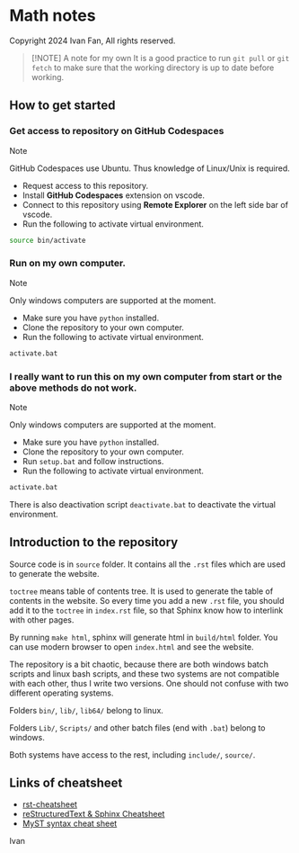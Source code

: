 # Math notes 
Copyright 2024 Ivan Fan, All rights reserved.

> [!NOTE] A note for my own
> It is a good practice to run `git pull` or `git fetch` to make sure that the working directory is up to date before working.

## How to get started

### Get access to repository on GitHub Codespaces
> [!NOTE]
> GitHub Codespaces use Ubuntu. Thus knowledge of Linux/Unix is required.
- Request access to this repository.
- Install **GitHub Codespaces** extension on vscode.
- Connect to this repository using **Remote Explorer** on the left side bar of vscode.
- Run the following to activate virtual environment.
```bash
source bin/activate
```

### Run on my own computer.
> [!NOTE]
> Only windows computers are supported at the moment.
- Make sure you have `python` installed.
- Clone the repository to your own computer.
- Run the following to activate virtual environment.
```bat
activate.bat
```

### I really want to run this on my own computer from start or the above methods do not work.
> [!NOTE]
> Only windows computers are supported at the moment.
- Make sure you have `python` installed.
- Clone the repository to your own computer.
- Run `setup.bat` and follow instructions.
- Run the following to activate virtual environment.
```bat
activate.bat
```

There is also deactivation script `deactivate.bat` to deactivate the virtual environment.

## Introduction to the repository
Source code is in `source` folder. It contains all the `.rst` files which are used to generate the website.

`toctree` means table of contents tree. It is used to generate the table of contents in the website. So every time you add a new `.rst` file, you should add it to the `toctree` in `index.rst` file, so that Sphinx know how to interlink with other pages.

By running `make html`, sphinx will generate html in `build/html` folder. You can use modern browser to open `index.html` and see the website.

The repository is a bit chaotic, because there are both windows batch scripts and linux bash scripts, and these two systems are not compatible with each other, thus I write two versions. One should not confuse with two different operating systems.

Folders `bin/`, `lib/`, `lib64/` belong to linux.

Folders `Lib/`, `Scripts/` and other batch files (end with `.bat`) belong to windows.

Both systems have access to the rest, including `include/`, `source/`.

## Links of cheatsheet
- [rst-cheatsheet](https://github.com/ralsina/rst-cheatsheet/blob/master/rst-cheatsheet.rst)
- [reStructuredText & Sphinx Cheatsheet](https://sphinx-tutorial.readthedocs.io/cheatsheet/)
- [MyST syntax cheat sheet](https://jupyterbook.org/en/stable/reference/cheatsheet.html)

Ivan